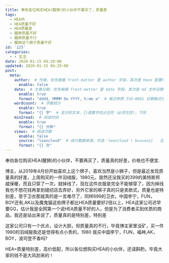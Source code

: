 ```yaml
---
title: 奉劝各位购买HEA(醒狮)的小伙伴不要买了，质量差
tags:
  - HEA坑
  - HEA质量不好
  - HEA质量差
  - 醒狮质量不好
  - 醒狮质量不行
  - 醒狮这个牌子质量不好
id: '125'
categories:
  - - 生活
date: 2020-01-15 04:29:00
updated: 2020-01-15 04:29:00
post:
  meta:
    author:  # 作者，优先根据 front-matter 里 author 字段，其次是 hexo 配置中 author 值
      enable: false
    date:  # 文章日期，优先根据 front-matter 里 date 字段，其次是 md 文件日期
      enable: true
      format: "dddd, MMMM Do YYYY, h:mm a"  # 格式参照 ISO-8601 日期格式化
    wordcount:  # 字数统计
      enable: true
      format: "{} 字"  # 显示的文本，{}是数字的占位符（必须包含)，下同
    min2read:  # 阅读时间
      enable: true
      format: "{} 分钟"
    views:  # 阅读次数
      enable: false
      source: "leancloud"  # 统计数据来源，可选：leancloud | busuanzi   注意不蒜子会间歇抽风
      format: "{} 次"
---
```


奉劝各位购买HEA(醒狮)的小伙伴，不要再买了，质量真的好差，价格也不便宜.

博主，从2019年4月份开始喜欢上这个牌子，喜欢当然是小狮子，但是最近发现质量真的好差，上周购买的一件羽绒服，1980元，居然还没我买的399的美特斯邦威保暖，而且只穿了一次，就掉线了，现在这件衣服是完全不能够穿了，因为掉线我也不想花钱再拿到缝纫店去弄好，另外它家的裤子真的只是卖款式，质量也是特别差，至于卫衣那就真的是一言难尽了，同样699的卫衣，中国李宁，FUN，BOY还有,AK以及魔鬼猫这些牌子都比HEA质量要好2倍以上，HEA这家公司迟早要GG，估计我是全网第一个说HEA质量不好的人，但是为了消费者买到优质的商品，我还是站出来说了，质量真的是特别差，特别差

这家公司只有一个优点，设计大胆，但质量真的不行，毕竟博主家里没矿，买一件1980的羽绒服我还是觉得有点小贵的，1980 我买中国李宁，FUN，福神,AK，BOY，波司登不香吗?

HEA=质量特别差，高价低配，所以各位想购买HEA的小伙伴，还请斟酌，毕竟大家的钱不是大风刮来的！